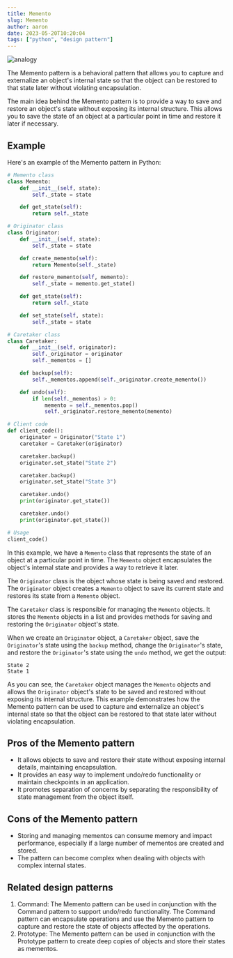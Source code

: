 ```yaml
---
title: Memento
slug: Memento
author: aaron
date: 2023-05-20T10:20:04
tags: ["python", "design pattern"]
---
```



![analogy](https://refactoring.guru/images/patterns/diagrams/memento/problem1-en.png)

The Memento pattern is a behavioral pattern that allows you to capture and externalize an object's internal state so that the object can be restored to that state later without violating encapsulation.

The main idea behind the Memento pattern is to provide a way to save and restore an object's state without exposing its internal structure. This allows you to save the state of an object at a particular point in time and restore it later if necessary.

## Example

Here's an example of the Memento pattern in Python:

```python
# Memento class
class Memento:
    def __init__(self, state):
        self._state = state

    def get_state(self):
        return self._state

# Originator class
class Originator:
    def __init__(self, state):
        self._state = state

    def create_memento(self):
        return Memento(self._state)

    def restore_memento(self, memento):
        self._state = memento.get_state()

    def get_state(self):
        return self._state

    def set_state(self, state):
        self._state = state

# Caretaker class
class Caretaker:
    def __init__(self, originator):
        self._originator = originator
        self._mementos = []

    def backup(self):
        self._mementos.append(self._originator.create_memento())

    def undo(self):
        if len(self._mementos) > 0:
            memento = self._mementos.pop()
            self._originator.restore_memento(memento)

# Client code
def client_code():
    originator = Originator("State 1")
    caretaker = Caretaker(originator)

    caretaker.backup()
    originator.set_state("State 2")

    caretaker.backup()
    originator.set_state("State 3")

    caretaker.undo()
    print(originator.get_state())

    caretaker.undo()
    print(originator.get_state())

# Usage
client_code()
```

In this example, we have a `Memento` class that represents the state of an object at a particular point in time. The `Memento` object encapsulates the object's internal state and provides a way to retrieve it later.

The `Originator` class is the object whose state is being saved and restored. The `Originator` object creates a `Memento` object to save its current state and restores its state from a `Memento` object.

The `Caretaker` class is responsible for managing the `Memento` objects. It stores the `Memento` objects in a list and provides methods for saving and restoring the `Originator` object's state.

When we create an `Originator` object, a `Caretaker` object, save the `Originator`'s state using the `backup` method, change the `Originator`'s state, and restore the `Originator`'s state using the `undo` method, we get the output:

```
State 2
State 1
```

As you can see, the `Caretaker` object manages the `Memento` objects and allows the `Originator` object's state to be saved and restored without exposing its internal structure. This example demonstrates how the Memento pattern can be used to capture and externalize an object's internal state so that the object can be restored to that state later without violating encapsulation.


## Pros of the Memento pattern

- It allows objects to save and restore their state without exposing internal details, maintaining encapsulation.
- It provides an easy way to implement undo/redo functionality or maintain checkpoints in an application.
- It promotes separation of concerns by separating the responsibility of state management from the object itself.

## Cons of the Memento pattern

- Storing and managing mementos can consume memory and impact performance, especially if a large number of mementos are created and stored.
- The pattern can become complex when dealing with objects with complex internal states.

## Related design patterns

1. Command: The Memento pattern can be used in conjunction with the Command pattern to support undo/redo functionality. The Command pattern can encapsulate operations and use the Memento pattern to capture and restore the state of objects affected by the operations.
2. Prototype: The Memento pattern can be used in conjunction with the Prototype pattern to create deep copies of objects and store their states as mementos.